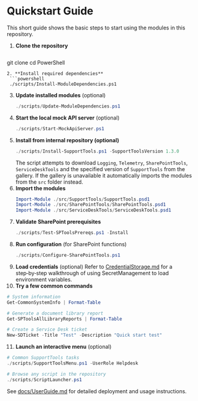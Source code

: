 # Quickstart Guide

This short guide shows the basic steps to start using the modules in this repository.

1. **Clone the repository**
   ```powershell
 git clone <internal repo URL>
 cd PowerShell
  ```
2. **Install required dependencies**
   ```powershell
   ./scripts/Install-ModuleDependencies.ps1
   ```
3. **Update installed modules** (optional)
   ```powershell
   ./scripts/Update-ModuleDependencies.ps1
   ```
4. **Start the local mock API server** (optional)
   ```powershell
   ./scripts/Start-MockApiServer.ps1
   ```
5. **Install from internal repository (optional)**
   ```powershell
   ./scripts/Install-SupportTools.ps1 -SupportToolsVersion 1.3.0
   ```
   The script attempts to download `Logging`, `Telemetry`, `SharePointTools`,
   `ServiceDeskTools` and the specified version of `SupportTools` from the
   gallery. If the gallery is unavailable it automatically imports the modules
   from the `src` folder instead.
6. **Import the modules**
   ```powershell
   Import-Module ./src/SupportTools/SupportTools.psd1
   Import-Module ./src/SharePointTools/SharePointTools.psd1
   Import-Module ./src/ServiceDeskTools/ServiceDeskTools.psd1
   ```
7. **Validate SharePoint prerequisites**
   ```powershell
   ./scripts/Test-SPToolsPrereqs.ps1 -Install
   ```
8. **Run configuration** (for SharePoint functions)
   ```powershell
   ./scripts/Configure-SharePointTools.ps1
   ```
9. **Load credentials** (optional)
   Refer to [CredentialStorage.md](CredentialStorage.md) for a step‑by‑step
   walkthrough of using SecretManagement to load environment variables.
10. **Try a few common commands**
   ```powershell
   # System information
   Get-CommonSystemInfo | Format-Table

   # Generate a document library report
   Get-SPToolsAllLibraryReports | Format-Table

   # Create a Service Desk ticket
   New-SDTicket -Title "Test" -Description "Quick start test"
   ```
11. **Launch an interactive menu** (optional)
   ```powershell
   # Common SupportTools tasks
   ./scripts/SupportToolsMenu.ps1 -UserRole Helpdesk

   # Browse any script in the repository
   ./scripts/ScriptLauncher.ps1
   ```

See [docs/UserGuide.md](UserGuide.md) for detailed deployment and usage instructions.
